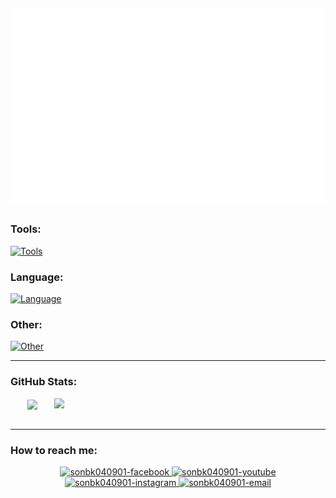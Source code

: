 
<a><img src="sonle040901.svg"></a>
---

### Tools:
[![Tools](https://skillicons.dev/icons?i=vscode,idea,eclipse,docker)]([https://skillicons.dev](https://skillicons.dev/icons?i=vscode,idea,eclipse,docker))
### Language:
[![Language](https://skillicons.dev/icons?i=js,html,css,java,nodejs,php,c,mysql)]([https://skillicons.dev](https://skillicons.dev/icons?i=js,html,css,java,nodejs,php,c,mysql))
### Other:
[![Other](https://skillicons.dev/icons?i=linux,codepen,git,github,heroku,emacs,latex,regex,svg)]([https://skillicons.dev](https://skillicons.dev/icons?i=linux,codepen,git,github,heroku,emacs,latex,regex,svg))

---
### GitHub Stats:

<div align=center>
  <a href="#" title="sonbk040901">
    <img width="315" align="center" src="https://github-readme-stats.vercel.app/api/top-langs/?username=sonbk040901&hide=c%23,powershell,Mathematica,Ruby,Objective-C,Objective-C%2b%2b,Cuda&title_color=61dafb&text_color=ffffff&icon_color=61dafb&bg_color=20232a&langs_count=8&layout=compact&border_color=61dafb&hide_border=true" />
  </a>
  <a href="#" title="sonbk040901">
    <img align="right" width="434" src="https://github-readme-stats.vercel.app/api?username=sonbk040901&show_icons=true&theme=react&border_color=61dafb&hide_border=true" />
  </a>
</div>
<br>

---
### How to reach me:
<div align="center">    
  <a href="https://fb.me/bk04092001" target="_blank">
    <img height="64" width="64" src="https://media.giphy.com/media/xpUtJjsEFZk7EcwPLs/giphy.gif" alt="sonbk040901-facebook" />
  </a>
  <a href="https://www.youtube.com/channel/UCL8HXTHfAvq7q08xMXBiKRA" target="_blank">
    <img height="64" width="64" src="https://media.giphy.com/media/fVtghR89I5E9ZAHSsZ/giphy.gif" alt="sonbk040901-youtube" />
  </a>
  <a href="https://instagram.com/son_le.4901" target="_blank">
    <img height="64" width="64" src="https://media.giphy.com/media/jqVUX17Ze8mw0nXBbJ/giphy.gif" alt="sonbk040901-instagram" />
  </a>
  <a href="mailto:leducson007@gmail.com" target="top">
    <img height="64" width="64" src="https://media.giphy.com/media/QuI2G48pcj20qNHE3f/giphy.gif" alt="sonbk040901-email" />
  </a>
</div>
<!--**sonbk040901/sonbk040901** is a ✨ _special_ ✨ repository because its `README.md` (this file) appears on your GitHub profile.
Here are some ideas to get you started:
- 🔭 I’m currently working on ...
- 👯 I’m looking to collaborate on ...
- 🤔 I’m looking for help with ...
- 💬 Ask me about ...
- 📫 How to reach me: ...
- 😄 Pronouns: ...
- ⚡ Fun fact: ...-->

[SOICT-RHUST]: https://soict.hust.edu.vn/

[Facebook]: https://fb.me/bk04092001
